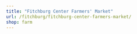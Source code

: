 ```yaml
---
title: "Fitchburg Center Farmers' Market"
url: /fitchburg/fitchburg-center-farmers-market/
shop: farm
---
```

